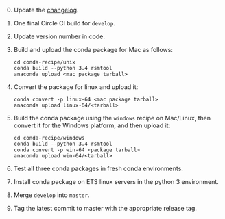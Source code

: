 0. Update the [changelog](CHANGELOG.md).
1. One final Circle CI build for `develop`.
2. Update version number in code.
3. Build and upload the conda package for Mac as follows:

    ```
    cd conda-recipe/unix
    conda build --python 3.4 rsmtool
    anaconda upload <mac package tarball>
    ```

4. Convert the package for linux and upload it:

    ```
    conda convert -p linux-64 <mac package tarball>
    anaconda upload linux-64/<tarball>
    ```

5.  Build the conda package using the `windows` recipe on Mac/Linux, then convert it for the Windows platform, and then upload it:

    ```
    cd conda-recipe/windows
    conda build --python 3.4 rsmtool
    conda convert -p win-64 <package tarball>
    anaconda upload win-64/<tarball>
    ```

6. Test all three conda packages in fresh conda environments.
7. Install conda package on ETS linux servers in the python 3 environment.
8. Merge `develop` into `master`. 
9. Tag the latest commit to master with the appropriate release tag.

